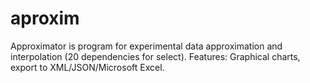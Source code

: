 # aproxim
Approximator is program for experimental data approximation and interpolation (20 dependencies for select). Features: Graphical charts, export to XML/JSON/Microsoft Excel.
